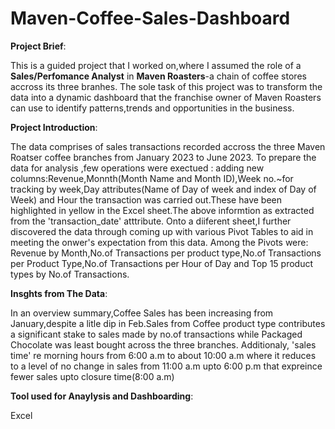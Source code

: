 # Maven-Coffee-Sales-Dashboard
**Project Brief**:

This is a guided project that I worked on,where I assumed the role of a **Sales/Perfomance Analyst** in **Maven Roasters**-a chain of coffee stores accross its three branhes.
The sole task of this project was to transform the data into a dynamic dashboard that the franchise owner of Maven Roasters can use to identify patterns,trends and opportunities in the business.

**Project Introduction**:

The data comprises of sales transactions recorded accross the three Maven Roatser coffee branches from January 2023 to June 2023.
To prepare the data for analysis ,few operations were exectued : adding new columns:Revenue,Monnth(Month Name and Month ID),Week no.~for tracking by week,Day attributes(Name of Day of week and index of Day of Week) and Hour the transaction was carried out.These have been highlighted in yellow in the Excel sheet.The above informtion as extracted from the 'transaction_date' atttribute.
Onto a diiferent sheet,I further discovered the data through coming up with various Pivot Tables to aid in meeting the onwer's expectation from this data.
Among the Pivots were: Revenue by Month,No.of Transactions per product type,No.of Transactions per Product Type,No.of Transactions per Hour of Day and Top 15 product types by No.of Transactions.

**Insghts from The Data**:

In an overview summary,Coffee Sales has been increasing from January,despite a litle dip in Feb.Sales from Coffee product type contributes a significant stake to sales made by no.of transactions while Packaged Chocolate was least bought across the three branches.
Additionaly, 'sales time' re morning hours from 6:00 a.m to about 10:00 a.m where it reduces to a level of no change in sales from 11:00 a.m upto 6:00 p.m that expreince fewer sales upto closure time(8:00 a.m)

**Tool used for Anaylysis and Dashboarding**:

Excel 
